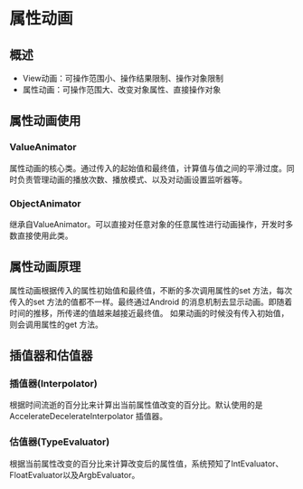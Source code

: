 # 属性动画

## 概述

- View动画：可操作范围小、操作结果限制、操作对象限制
- 属性动画：可操作范围大、改变对象属性、直接操作对象

## 属性动画使用

### ValueAnimator

属性动画的核心类。通过传入的起始值和最终值，计算值与值之间的平滑过度。同时负责管理动画的播放次数、播放模式、以及对动画设置监听器等。

### ObjectAnimator

继承自ValueAnimator。可以直接对任意对象的任意属性进行动画操作，开发时多数直接使用此类。

## 属性动画原理

属性动画根据传入的属性初始值和最终值，不断的多次调用属性的set 方法，每次传入的set 方法的值都不一样。最终通过Android 的消息机制去显示动画。即随着时间的推移，所传递的值越来越接近最终值。
如果动画的时候没有传入初始值，则会调用属性的get 方法。  

## 插值器和估值器

### 插值器(Interpolator)

根据时间流逝的百分比来计算出当前属性值改变的百分比。默认使用的是AccelerateDecelerateInterpolator 插值器。

### 估值器(TypeEvaluator)

根据当前属性改变的百分比来计算改变后的属性值，系统预知了IntEvaluator、FloatEvaluator以及ArgbEvaluator。